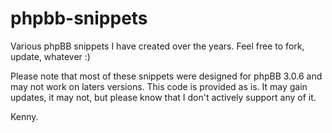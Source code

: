 phpbb-snippets
==============

Various phpBB snippets I have created over the years. Feel free to fork, update, whatever :)

Please note that most of these snippets were designed for phpBB 3.0.6 and may not work on laters versions.
This code is provided as is. It may gain updates, it may not, but please know that I don't actively support any of it.


Kenny.
